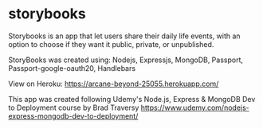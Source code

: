 # storybooks
Storybooks is an app that let users share their daily life events, with an option to choose if they want it public, private, or unpublished.

StoryBooks was created using: Nodejs, Expressjs, MongoDB, Passport, Passport-google-oauth20, Handlebars

View on Heroku: https://arcane-beyond-25055.herokuapp.com/

This app was created following Udemy's Node.js, Express & MongoDB Dev to Deployment course by Brad Traversy
https://www.udemy.com/nodejs-express-mongodb-dev-to-deployment/


